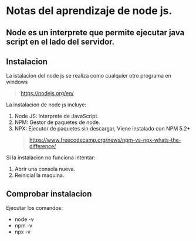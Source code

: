 #   Notas del aprendizaje de node js.

##  Node es un interprete que permite ejecutar java script en el lado del servidor.

##  Instalacion

La istalacion del node js se realiza como cualquier otro programa en windows

>   https://nodejs.org/en/

La instalacion de node js incluye:
1.  Node JS: Interprete de JavaScript.
2.  NPM: Gestor de paquetes de node.
3.  NPX: Ejecutor de paquetes sin descargar, Viene instalado con NPM 5.2+
    >   https://www.freecodecamp.org/news/npm-vs-npx-whats-the-difference/

Si la instalacion no funciona intentar:
1.  Abrir una consola nueva.
2.  Reinicial la maquina. 

##  Comprobar instalacion
Ejecutar los comandos:
*   node -v
*   npm -v
*   npx -v

